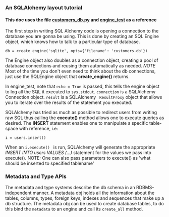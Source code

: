 ### An SQLAlchemy layout tutorial

#### This doc uses the file [customers_db.py](https://github.com/andela-jmuli/learning-python/blob/master/Databases/customers_db.py)  and [engine_test]() as a reference

The first step in writing SQL Alchemy code is opening a connection to the database you are gonna be using. This is done by creating an SQL Engine object, which knows how to talk to a particular type of database.

``` db = create_engine('sqlite', opts={'filename': 'customers.db'}) ```

The Engine object also doubles as a connection object, creating a pool of database connections and reusing them automatically as needed. *NOTE* Most of the time you don't even need to think about the db connections, just use the SQLEngine object that **create_engine()** returns.

In engine_test, note that ``` echo = True ``` is passed,  this tells the engine object to log all the SQL it executed to ``` sys.stdout ```.
``` connection ``` is a SQLAlchemy Connection object. ``` result ``` is a SQLAlchemy ``` ResultProxy``` object that allows you to iterate over the results of the statement you executed.

SQLAlchemy has tried as much as possible to redirect users from writing raw SQL thus calling the **execute()** method allows one to execute queries as desired. The **INSERT** statement enables one to manipulate a specific table-space with reference, i.e:

```i = users.insert() ```

When an ```i.execute() ``` is run, SQLAlchemy will generate the appropriate *INSERT INTO users VALUES (...)* statement for the values we pass into execute().
NOTE: One can also pass parameters to execute() as 'what should be inserted to specified tablename'

### Metadata and Type APIs

The metadata and type systems describe the db schema in an RDBMS-independent manner.
A metadata obj holds all the information about the tables, columns, types, foreign keys, indexes and sequences that make up a db structure.
The metadata obj can be used to create database tables, to do this bind the ``` metadata ``` to an engine and call its ``` create_all ``` method.
